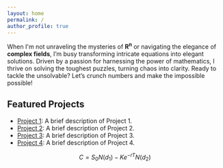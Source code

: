 ```yaml
---
layout: home
permalink: /
author_profile: true
---
```


When I'm not unraveling the mysteries of **R<sup>n</sup>** or navigating the elegance of **complex fields**, I’m busy transforming intricate equations into elegant solutions. Driven by a passion for harnessing the power of mathematics, I thrive on solving the toughest puzzles, turning chaos into clarity. Ready to tackle the unsolvable? Let’s crunch numbers and make the impossible possible!

## Featured Projects

- [Project 1](#): A brief description of Project 1.
- [Project 2](#): A brief description of Project 2.
- [Project 3](#): A brief description of Project 3.
- [Project 4](#): A brief description of Project 4.



$$
C = S_0 N(d_1) - K e^{-rT} N(d_2)
$$



